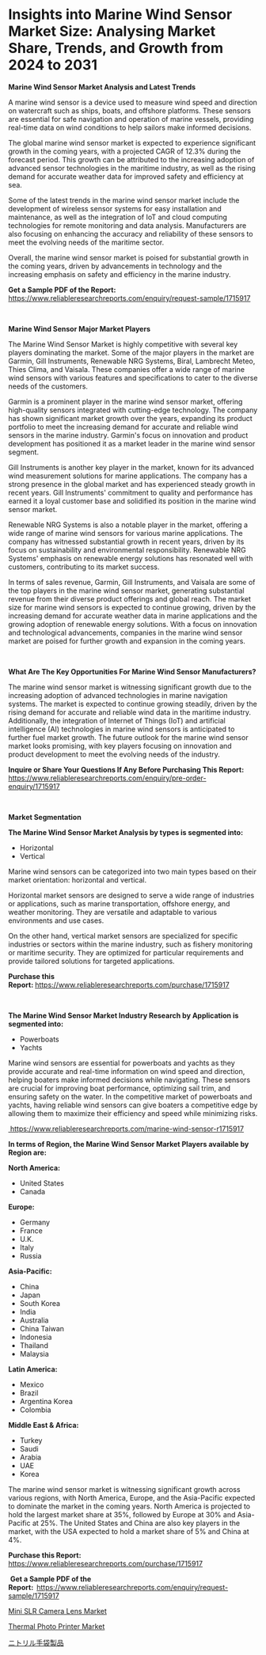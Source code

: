 <p><h1>Insights into Marine Wind Sensor Market Size: Analysing Market Share, Trends, and Growth from 2024 to 2031</h1></p><p><strong>Marine Wind Sensor Market Analysis and Latest Trends</strong></p>
<p><p>A marine wind sensor is a device used to measure wind speed and direction on watercraft such as ships, boats, and offshore platforms. These sensors are essential for safe navigation and operation of marine vessels, providing real-time data on wind conditions to help sailors make informed decisions.</p><p>The global marine wind sensor market is expected to experience significant growth in the coming years, with a projected CAGR of 12.3% during the forecast period. This growth can be attributed to the increasing adoption of advanced sensor technologies in the maritime industry, as well as the rising demand for accurate weather data for improved safety and efficiency at sea.</p><p>Some of the latest trends in the marine wind sensor market include the development of wireless sensor systems for easy installation and maintenance, as well as the integration of IoT and cloud computing technologies for remote monitoring and data analysis. Manufacturers are also focusing on enhancing the accuracy and reliability of these sensors to meet the evolving needs of the maritime sector.</p><p>Overall, the marine wind sensor market is poised for substantial growth in the coming years, driven by advancements in technology and the increasing emphasis on safety and efficiency in the marine industry.</p></p>
<p><strong>Get a Sample PDF of the Report:&nbsp;</strong> <a href="https://www.reliableresearchreports.com/enquiry/request-sample/1715917">https://www.reliableresearchreports.com/enquiry/request-sample/1715917</a></p>
<p>&nbsp;</p>
<p><strong>Marine Wind Sensor Major Market Players</strong></p>
<p><p>The Marine Wind Sensor Market is highly competitive with several key players dominating the market. Some of the major players in the market are Garmin, Gill Instruments, Renewable NRG Systems, Biral, Lambrecht Meteo, Thies Clima, and Vaisala. These companies offer a wide range of marine wind sensors with various features and specifications to cater to the diverse needs of the customers.</p><p>Garmin is a prominent player in the marine wind sensor market, offering high-quality sensors integrated with cutting-edge technology. The company has shown significant market growth over the years, expanding its product portfolio to meet the increasing demand for accurate and reliable wind sensors in the marine industry. Garmin's focus on innovation and product development has positioned it as a market leader in the marine wind sensor segment.</p><p>Gill Instruments is another key player in the market, known for its advanced wind measurement solutions for marine applications. The company has a strong presence in the global market and has experienced steady growth in recent years. Gill Instruments' commitment to quality and performance has earned it a loyal customer base and solidified its position in the marine wind sensor market.</p><p>Renewable NRG Systems is also a notable player in the market, offering a wide range of marine wind sensors for various marine applications. The company has witnessed substantial growth in recent years, driven by its focus on sustainability and environmental responsibility. Renewable NRG Systems' emphasis on renewable energy solutions has resonated well with customers, contributing to its market success.</p><p>In terms of sales revenue, Garmin, Gill Instruments, and Vaisala are some of the top players in the marine wind sensor market, generating substantial revenue from their diverse product offerings and global reach. The market size for marine wind sensors is expected to continue growing, driven by the increasing demand for accurate weather data in marine applications and the growing adoption of renewable energy solutions. With a focus on innovation and technological advancements, companies in the marine wind sensor market are poised for further growth and expansion in the coming years.</p></p>
<p>&nbsp;</p>
<p><strong>What Are The Key Opportunities For Marine Wind Sensor Manufacturers?</strong></p>
<p><p>The marine wind sensor market is witnessing significant growth due to the increasing adoption of advanced technologies in marine navigation systems. The market is expected to continue growing steadily, driven by the rising demand for accurate and reliable wind data in the maritime industry. Additionally, the integration of Internet of Things (IoT) and artificial intelligence (AI) technologies in marine wind sensors is anticipated to further fuel market growth. The future outlook for the marine wind sensor market looks promising, with key players focusing on innovation and product development to meet the evolving needs of the industry.</p></p>
<p><strong>Inquire or Share Your Questions If Any Before Purchasing This Report:</strong> <a href="https://www.reliableresearchreports.com/enquiry/pre-order-enquiry/1715917">https://www.reliableresearchreports.com/enquiry/pre-order-enquiry/1715917</a></p>
<p>&nbsp;</p>
<p><strong>Market Segmentation</strong></p>
<p><strong>The Marine Wind Sensor Market Analysis by types is segmented into:</strong></p>
<p><ul><li>Horizontal</li><li>Vertical</li></ul></p>
<p><p>Marine wind sensors can be categorized into two main types based on their market orientation: horizontal and vertical. </p><p>Horizontal market sensors are designed to serve a wide range of industries or applications, such as marine transportation, offshore energy, and weather monitoring. They are versatile and adaptable to various environments and use cases. </p><p>On the other hand, vertical market sensors are specialized for specific industries or sectors within the marine industry, such as fishery monitoring or maritime security. They are optimized for particular requirements and provide tailored solutions for targeted applications.</p></p>
<p><strong>Purchase this Report:&nbsp;</strong><a href="https://www.reliableresearchreports.com/purchase/1715917">https://www.reliableresearchreports.com/purchase/1715917</a></p>
<p>&nbsp;</p>
<p><strong>The Marine Wind Sensor Market Industry Research by Application is segmented into:</strong></p>
<p><ul><li>Powerboats</li><li>Yachts</li></ul></p>
<p><p>Marine wind sensors are essential for powerboats and yachts as they provide accurate and real-time information on wind speed and direction, helping boaters make informed decisions while navigating. These sensors are crucial for improving boat performance, optimizing sail trim, and ensuring safety on the water. In the competitive market of powerboats and yachts, having reliable wind sensors can give boaters a competitive edge by allowing them to maximize their efficiency and speed while minimizing risks.</p></p>
<p><a href="https://www.reliableresearchreports.com/marine-wind-sensor-r1715917">&nbsp;https://www.reliableresearchreports.com/marine-wind-sensor-r1715917</a></p>
<p><strong>In terms of Region, the Marine Wind Sensor Market Players available by Region are:</strong></p>
<p>
    <p> <strong> North America: </strong>
        <ul>
            <li>United States</li>
            <li>Canada</li>
        </ul>
        </p> 
    <p> <strong> Europe: </strong>
        <ul>
            <li>Germany</li>
            <li>France</li>
            <li>U.K.</li>
            <li>Italy</li>
            <li>Russia</li>
        </ul>
        </p> 
    <p> <strong> Asia-Pacific: </strong>
        <ul>
            <li>China</li>
            <li>Japan</li>
            <li>South Korea</li>
            <li>India</li>
            <li>Australia</li>
            <li>China Taiwan</li>
            <li>Indonesia</li>
            <li>Thailand</li>
            <li>Malaysia</li>
        </ul>
        </p> 
    <p> <strong> Latin America: </strong>
        <ul>
            <li>Mexico</li>
            <li>Brazil</li>
            <li>Argentina Korea</li>
            <li>Colombia</li>
        </ul>
        </p> 
    <p> <strong> Middle East & Africa: </strong>
        <ul>
            <li>Turkey</li>
            <li>Saudi</li>
            <li>Arabia</li>
            <li>UAE</li>
            <li>Korea</li>
        </ul>
    </p>
    </p>
<p><p>The marine wind sensor market is witnessing significant growth across various regions, with North America, Europe, and the Asia-Pacific expected to dominate the market in the coming years. North America is projected to hold the largest market share at 35%, followed by Europe at 30% and Asia-Pacific at 25%. The United States and China are also key players in the market, with the USA expected to hold a market share of 5% and China at 4%.</p></p>
<p><strong>Purchase this Report: </strong><a href="https://www.reliableresearchreports.com/purchase/1715917">https://www.reliableresearchreports.com/purchase/1715917</a></p>
<p>&nbsp;<strong>Get a Sample PDF of the Report:&nbsp;&nbsp;</strong><a href="https://www.reliableresearchreports.com/enquiry/request-sample/1715917">https://www.reliableresearchreports.com/enquiry/request-sample/1715917</a></p>
<p><strong></strong></p>
<p><p><a href="https://github.com/NorbertYates/Market-Research-Report-List-5/blob/main/mini-slr-camera-lens-market.md">Mini SLR Camera Lens Market</a></p><p><a href="https://github.com/susanjprice2023/Market-Research-Report-List-1/blob/main/thermal-photo-printer-market.md">Thermal Photo Printer Market</a></p><p><a href="https://github.com/nemesis2824/Market-Research-Report-List-2/blob/main/6511413113728.md">ニトリル手袋製品</a></p></p>
